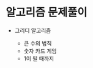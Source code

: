 <h1>알고리즘 문제풀이</h1>
<ul>
  <li>그리디 알고리즘</li>
  <ul>
    <li>큰 수의 법칙</li>
    <li>숫자 카드 게임</li>
    <li>1이 될 때까지</li>
  </ul>
  
</ul>
